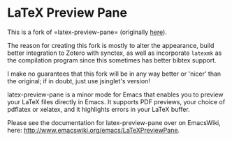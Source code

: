 # LaTeX Preview Pane

This is a fork of =latex-preview-pane= (originally
[here](https://github.com/jsinglet/latex-preview-pane)).

The reason for creating this fork is mostly to alter the appearance, build
better integration to Zotero with synctex, as well as incorporate `latexmk` as
the compilation program since this sometimes has better bibtex support.

I make no guarantees that this fork will be in any way better or 'nicer' than
the original; if in doubt, just use jsinglet's version!

latex-preview-pane is a minor mode for Emacs that enables you to preview your
LaTeX files directly in Emacs. It supports PDF previews, your choice of pdflatex
or xelatex, and it highlights errors in your LaTeX buffer.
 
Please see the documentation for latex-preview-pane over on EmacsWiki, here:
http://www.emacswiki.org/emacs/LaTeXPreviewPane.

